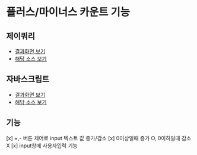 # 플러스/마이너스 카운트 기능

## 제이쿼리
- [결과화면 보기](https://yeony1011.github.io/2019script_ex/190325/190325.html)
- [해당 소스 보기](view-source:https://yeony1011.github.io/2019script_ex/190325/common.js)

## 자바스크립트
- [결과화면 보기](https://yeony1011.github.io/2019script_ex/190325/190325_v2.html)
- [해당 소스 보기](view-source:https://yeony1011.github.io/2019script_ex/190325/common_v2.js)

## 기능
[x] +,- 버튼 제어로 input 텍스트 값 증가/감소
[x] 0이상일때 증가 O, 0이하일때 감소 X
[x] input창에 사용자입력 기능